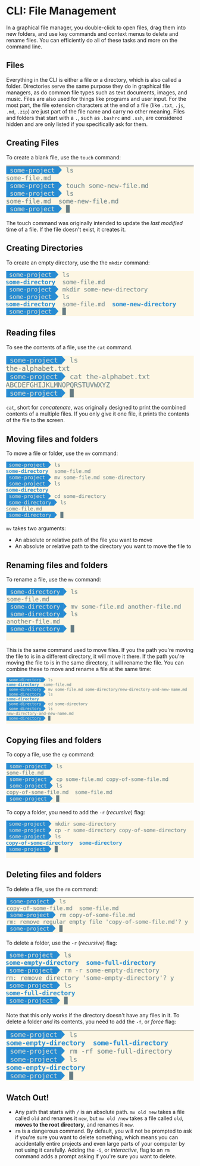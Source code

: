 # CLI: File Management

In a graphical file manager, you double-click to open files, drag them into new folders, and use key commands and context menus to delete and rename files. You can efficiently do all of these tasks and more on the command line.

## Files

Everything in the CLI is either a file or a directory, which is also called a folder. Directories serve the same purpose they do in graphical file managers, as do common file types such as text documents, images, and music. Files are also used for things like programs and user input. For the most part, the file extension characters at the end of a file (like `.txt`, `.js`, `.md`, `.zip`) are just part of the file name and carry no other meaning. Files and folders that start with a `.`, such as `.bashrc` and `.ssh`, are considered hidden and are only listed if you specifically ask for them.

## Creating Files

To create a blank file, use the `touch` command:

![Creating files on the command line](assets/cli-1.png)

The touch command was originally intended to update the _last modified_ time of a file. If the file doesn't exist, it creates it.

## Creating Directories

To create an empty directory, use the the `mkdir` command:

![Creating directories on the command line](assets/cli-2.png)

## Reading files

To see the contents of a file, use the `cat` command.

![Reading a file](assets/cli-3.png)

`cat`, short for _concatenate_, was originally designed to print the combined contents of a multiple files. If you only give it one file, it prints the contents of the file to the screen.

## Moving files and folders

To move a file or folder, use the `mv` command:

![Moving a file](assets/cli-4.png)

`mv` takes two arguments:

* An absolute or relative path of the file you want to move
* An absolute or relative path to the directory you want to move the file to

## Renaming files and folders

To rename a file, use the `mv` command:

![Renaming a file](assets/cli-5.png)

This is the same command used to move files. If you the path you're moving the file to is in a different directory, it will move it there. If the path you're moving the file to is in the same directory, it will rename the file. You can combine these to move and rename a file at the same time:

![Moving and renaming a file](assets/cli-6.png)

## Copying files and folders

To copy a file, use the `cp` command:

![Copying a file](assets/cli-7.png)

To copy a folder, you need to add the `-r` (_recursive_) flag:

![Copying a directory](assets/cli-8.png)

## Deleting files and folders

To delete a file, use the `rm` command:

![Deleting a file](assets/cli-9.png)

To delete a folder, use the `-r` (_recursive_) flag:

![Deleting a directory](assets/cli-10.png)

Note that this only works if the directory doesn't have any files in it. To delete a folder _and_ its contents, you need to add the `-f`, or _force_ flag:

![Deleting a directory](assets/cli-11.png)

## Watch Out!

* Any path that starts with `/` is an absolute path. `mv old new` takes a file called `old` and renames it `new`, but `mv old /new` takes a file called `old`, **moves to the root directory**, and renames it `new`.
* `rm` is a dangerous command. By default, you will not be prompted to ask if you're sure you want to delete something, which means you can accidentally entire projects and even large parts of your computer by not using it carefully. Adding the `-i`, or _interactive_, flag to an `rm` command adds a prompt asking if you're sure you want to delete.
